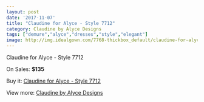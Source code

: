 ```yaml
---
layout: post
date: '2017-11-07'
title: "Claudine for Alyce - Style 7712"
category: Claudine by Alyce Designs
tags: ["demure","alyce","dresses","style","elegant"]
image: http://img.idealgown.com/7768-thickbox_default/claudine-for-alyce-style-7712.jpg
---
```

Claudine for Alyce - Style 7712

On Sales: **$135**
<a href="https://www.idealgown.com/en/claudine-by-alyce-designs/3302-claudine-for-alyce-style-7712.html"><amp-img layout="responsive" width="600" height="600" src="//img.idealgown.com/7768-thickbox_default/claudine-for-alyce-style-7712.jpg" alt="Claudine for Alyce - Style 7712 0" /></a>
<a href="https://www.idealgown.com/en/claudine-by-alyce-designs/3302-claudine-for-alyce-style-7712.html"><amp-img layout="responsive" width="600" height="600" src="//img.idealgown.com/7769-thickbox_default/claudine-for-alyce-style-7712.jpg" alt="Claudine for Alyce - Style 7712 1" /></a>

Buy it: [Claudine for Alyce - Style 7712](https://www.idealgown.com/en/claudine-by-alyce-designs/3302-claudine-for-alyce-style-7712.html "Claudine for Alyce - Style 7712")

View more: [Claudine by Alyce Designs](https://www.idealgown.com/en/42-claudine-by-alyce-designs "Claudine by Alyce Designs")